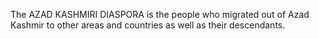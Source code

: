 The AZAD KASHMIRI DIASPORA is the people who migrated out of Azad Kashmir to other areas and countries as well as their descendants.
